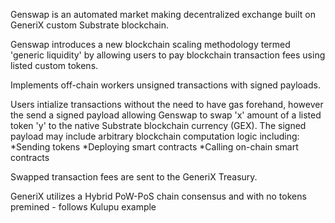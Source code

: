 Genswap is an automated market making decentralized exchange built on GeneriX custom Substrate blockchain.

Genswap introduces a new blockchain scaling methodology termed 'generic liquidity' by allowing users to pay blockchain transaction fees using listed custom tokens.

Implements off-chain workers unsigned transactions with signed payloads.

Users intialize transactions without the need to have gas forehand, however the send a signed payload allowing Genswap to swap 'x' amount of a listed token 'y' to the native Substrate blockchain currency (GEX). The signed payload may include arbitrary blockchain computation logic including: *Sending tokens *Deploying smart contracts *Calling on-chain smart contracts

Swapped transaction fees are sent to the GeneriX Treasury.

GeneriX utilizes a Hybrid PoW-PoS chain consensus and with no tokens premined - follows Kulupu example
